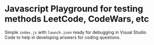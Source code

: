 # Javascript Playground for testing methods LeetCode, CodeWars, etc

Simple `index.js` with `launch.json` ready for debugging in Visual Studio Code to help in developing answers for coding questions.
